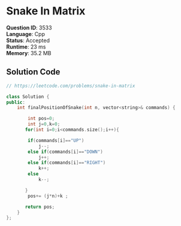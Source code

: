 # Snake In Matrix

**Question ID**: 3533  
**Language**: Cpp  
**Status**: Accepted  
**Runtime**: 23 ms  
**Memory**: 35.2 MB  

## Solution Code
```cpp
// https://leetcode.com/problems/snake-in-matrix

class Solution {
public:
    int finalPositionOfSnake(int n, vector<string>& commands) {

        int pos=0;
        int j=0,k=0;
       for(int i=0;i<commands.size();i++){

        if(commands[i]=="UP")
            j--;
        else if(commands[i]=="DOWN")
            j++;
        else if(commands[i]=="RIGHT")
            k++;
        else 
            k--;

       } 
        pos+= (j*n)+k ;

       return pos;
    }
};
```
